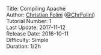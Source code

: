 Title: Compiling Apache  
Author: <a href="mailto:christian.folini@netnea.com">Christian Folini</a> (<a href="https://twitter.com/ChrFolini">@ChrFolini</a>)  
Tutorial Number: 1  
Last Update: 2017-11-12    
Release Date: 2016-10-11  
Difficulty: Simple  
Duration: 1/2h  
